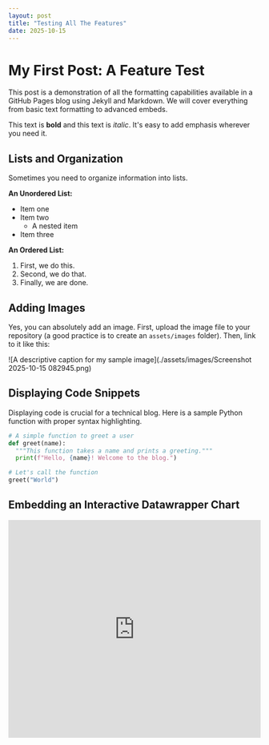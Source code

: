 ```yaml
---
layout: post
title: "Testing All The Features"
date: 2025-10-15
---
```


# My First Post: A Feature Test

This post is a demonstration of all the formatting capabilities available in a GitHub Pages blog using Jekyll and Markdown. We will cover everything from basic text formatting to advanced embeds.

This text is **bold** and this text is *italic*. It's easy to add emphasis wherever you need it.

## Lists and Organization

Sometimes you need to organize information into lists.

**An Unordered List:**
- Item one
- Item two
  - A nested item
- Item three

**An Ordered List:**
1. First, we do this.
2. Second, we do that.
3. Finally, we are done.

## Adding Images

Yes, you can absolutely add an image. First, upload the image file to your repository (a good practice is to create an `assets/images` folder). Then, link to it like this:

![A descriptive caption for my sample image](./assets/images/Screenshot 2025-10-15 082945.png)

## Displaying Code Snippets

Displaying code is crucial for a technical blog. Here is a sample Python function with proper syntax highlighting.

```python
# A simple function to greet a user
def greet(name):
  """This function takes a name and prints a greeting."""
  print(f"Hello, {name}! Welcome to the blog.")

# Let's call the function
greet("World")
```

## Embedding an Interactive Datawrapper Chart

<iframe title="Share of people who say the ideal number of children for a family to have is 'three or more'" aria-label="Map" id="datawrapper-chart-epn3b" src="https://datawrapper.dwcdn.net/epn3b/2/" scrolling="no" frameborder="0" style="width: 0; min-width: 100% !important; border: none;" height="435" data-external="1"></iframe>
